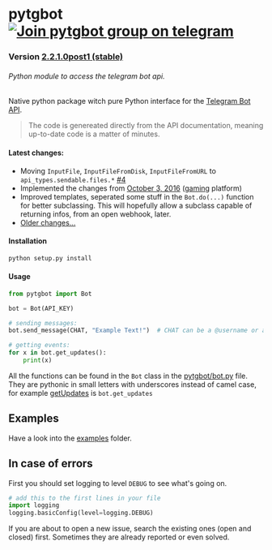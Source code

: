 # pytgbot [![Join pytgbot group on telegram](https://img.shields.io/badge/Telegram%20Group-Join-blue.svg)](https://telegram.me/pytg_group)

### Version [2.2.1.0post1 (stable)](https://github.com/luckydonald/pytgbot/blob/master/CHANGELOG.md#changelog) 
###### Python module to access the telegram bot api.

Native python package witch pure Python interface for the [Telegram Bot API](https://core.telegram.org/bots).
> The code is genereated directly from the API documentation, meaning up-to-date code is a matter of minutes.

#### Latest changes:
 - Moving `InputFile`, `InputFileFromDisk`, `InputFileFromURL` to `api_types.sendable.files.*` [#4](https://github.com/luckydonald/pytgbot/issues/4)
 - Implemented the changes from [October 3, 2016](https://core.telegram.org/bots/api-changelog#october-3-2016) ([gaming](https://core.telegram.org/bots/api#games) platform)
 - Improved templates, seperated some stuff in the `Bot.do(...)` function for better subclassing. This will hopefully allow a subclass capable of returning infos, from an open webhook, later.
 - [Older changes...](CHANGELOG.md)

#### Installation  ####
```sh
python setup.py install
```

#### Usage ####

```python
from pytgbot import Bot

bot = Bot(API_KEY)

# sending messages:
bot.send_message(CHAT, "Example Text!")  # CHAT can be a @username or a id

# getting events:
for x in bot.get_updates():
	print(x)

```

All the functions can be found in the `Bot` class in the [pytgbot/bot.py](https://github.com/luckydonald/pytgbot/blob/master/pytgbot/bot.py) file.
They are pythonic in small letters with underscores instead of camel case, for example [getUpdates](https://core.telegram.org/bots/api#getupdates) is `bot.get_updates`

## Examples ##
Have a look into the [examples](https://github.com/luckydonald/pytgbot/tree/master/examples) folder.

## In case of errors ##
First you should set logging to level `DEBUG` to see what's going on.
```python
# add this to the first lines in your file
import logging
logging.basicConfig(level=logging.DEBUG)
```
If you are about to open a new issue, search the existing ones (open and closed) first.
Sometimes they are already reported or even solved.

